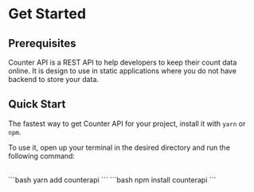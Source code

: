 # Get Started

## Prerequisites

Counter API is a REST API to help developers to keep their count data online. It is design to use in static applications
where you do not have backend to store your data.

## Quick Start

The fastest way to get Counter API for your project, install it with `yarn` or `npm`.

To use it, open up your terminal in the desired directory and run the following command:

<br/>

<code-group>
<code-block title="YARN">
```bash
yarn add counterapi
```
</code-block>

<code-block title="NPM">
```bash
npm install counterapi
```
</code-block>
</code-group>
